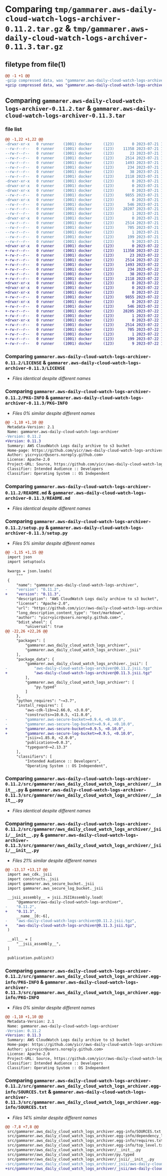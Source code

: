 # Comparing `tmp/gammarer.aws-daily-cloud-watch-logs-archiver-0.11.2.tar.gz` & `tmp/gammarer.aws-daily-cloud-watch-logs-archiver-0.11.3.tar.gz`

## filetype from file(1)

```diff
@@ -1 +1 @@
-gzip compressed data, was "gammarer.aws-daily-cloud-watch-logs-archiver-0.11.2.tar", last modified: Fri Jul 21 19:23:05 2023, max compression
+gzip compressed data, was "gammarer.aws-daily-cloud-watch-logs-archiver-0.11.3.tar", last modified: Sat Jul 22 19:22:30 2023, max compression
```

## Comparing `gammarer.aws-daily-cloud-watch-logs-archiver-0.11.2.tar` & `gammarer.aws-daily-cloud-watch-logs-archiver-0.11.3.tar`

### file list

```diff
@@ -1,22 +1,22 @@
-drwxr-xr-x   0 runner    (1001) docker     (123)        0 2023-07-21 19:23:05.804939 gammarer.aws-daily-cloud-watch-logs-archiver-0.11.2/
--rw-r--r--   0 runner    (1001) docker     (123)    11358 2023-07-21 19:22:50.000000 gammarer.aws-daily-cloud-watch-logs-archiver-0.11.2/LICENSE
--rw-r--r--   0 runner    (1001) docker     (123)       23 2023-07-21 19:22:50.000000 gammarer.aws-daily-cloud-watch-logs-archiver-0.11.2/MANIFEST.in
--rw-r--r--   0 runner    (1001) docker     (123)     2514 2023-07-21 19:23:05.804939 gammarer.aws-daily-cloud-watch-logs-archiver-0.11.2/PKG-INFO
--rw-r--r--   0 runner    (1001) docker     (123)     1493 2023-07-21 19:22:50.000000 gammarer.aws-daily-cloud-watch-logs-archiver-0.11.2/README.md
--rw-r--r--   0 runner    (1001) docker     (123)      234 2023-07-21 19:22:50.000000 gammarer.aws-daily-cloud-watch-logs-archiver-0.11.2/pyproject.toml
--rw-r--r--   0 runner    (1001) docker     (123)       38 2023-07-21 19:23:05.804939 gammarer.aws-daily-cloud-watch-logs-archiver-0.11.2/setup.cfg
--rw-r--r--   0 runner    (1001) docker     (123)     2118 2023-07-21 19:22:50.000000 gammarer.aws-daily-cloud-watch-logs-archiver-0.11.2/setup.py
-drwxr-xr-x   0 runner    (1001) docker     (123)        0 2023-07-21 19:23:05.800939 gammarer.aws-daily-cloud-watch-logs-archiver-0.11.2/src/
-drwxr-xr-x   0 runner    (1001) docker     (123)        0 2023-07-21 19:23:05.800939 gammarer.aws-daily-cloud-watch-logs-archiver-0.11.2/src/gammarer/
-drwxr-xr-x   0 runner    (1001) docker     (123)        0 2023-07-21 19:23:05.804939 gammarer.aws-daily-cloud-watch-logs-archiver-0.11.2/src/gammarer/aws_daily_cloud_watch_logs_archiver/
--rw-r--r--   0 runner    (1001) docker     (123)     9855 2023-07-21 19:22:50.000000 gammarer.aws-daily-cloud-watch-logs-archiver-0.11.2/src/gammarer/aws_daily_cloud_watch_logs_archiver/__init__.py
-drwxr-xr-x   0 runner    (1001) docker     (123)        0 2023-07-21 19:23:05.804939 gammarer.aws-daily-cloud-watch-logs-archiver-0.11.2/src/gammarer/aws_daily_cloud_watch_logs_archiver/_jsii/
--rw-r--r--   0 runner    (1001) docker     (123)      546 2023-07-21 19:22:50.000000 gammarer.aws-daily-cloud-watch-logs-archiver-0.11.2/src/gammarer/aws_daily_cloud_watch_logs_archiver/_jsii/__init__.py
--rw-r--r--   0 runner    (1001) docker     (123)    28207 2023-07-21 19:22:50.000000 gammarer.aws-daily-cloud-watch-logs-archiver-0.11.2/src/gammarer/aws_daily_cloud_watch_logs_archiver/_jsii/aws-daily-cloud-watch-logs-archiver@0.11.2.jsii.tgz
--rw-r--r--   0 runner    (1001) docker     (123)        1 2023-07-21 19:22:50.000000 gammarer.aws-daily-cloud-watch-logs-archiver-0.11.2/src/gammarer/aws_daily_cloud_watch_logs_archiver/py.typed
-drwxr-xr-x   0 runner    (1001) docker     (123)        0 2023-07-21 19:23:05.804939 gammarer.aws-daily-cloud-watch-logs-archiver-0.11.2/src/gammarer.aws_daily_cloud_watch_logs_archiver.egg-info/
--rw-r--r--   0 runner    (1001) docker     (123)     2514 2023-07-21 19:23:05.000000 gammarer.aws-daily-cloud-watch-logs-archiver-0.11.2/src/gammarer.aws_daily_cloud_watch_logs_archiver.egg-info/PKG-INFO
--rw-r--r--   0 runner    (1001) docker     (123)      705 2023-07-21 19:23:05.000000 gammarer.aws-daily-cloud-watch-logs-archiver-0.11.2/src/gammarer.aws_daily_cloud_watch_logs_archiver.egg-info/SOURCES.txt
--rw-r--r--   0 runner    (1001) docker     (123)        1 2023-07-21 19:23:05.000000 gammarer.aws-daily-cloud-watch-logs-archiver-0.11.2/src/gammarer.aws_daily_cloud_watch_logs_archiver.egg-info/dependency_links.txt
--rw-r--r--   0 runner    (1001) docker     (123)      199 2023-07-21 19:23:05.000000 gammarer.aws-daily-cloud-watch-logs-archiver-0.11.2/src/gammarer.aws_daily_cloud_watch_logs_archiver.egg-info/requires.txt
--rw-r--r--   0 runner    (1001) docker     (123)        9 2023-07-21 19:23:05.000000 gammarer.aws-daily-cloud-watch-logs-archiver-0.11.2/src/gammarer.aws_daily_cloud_watch_logs_archiver.egg-info/top_level.txt
+drwxr-xr-x   0 runner    (1001) docker     (123)        0 2023-07-22 19:22:30.297061 gammarer.aws-daily-cloud-watch-logs-archiver-0.11.3/
+-rw-r--r--   0 runner    (1001) docker     (123)    11358 2023-07-22 19:22:16.000000 gammarer.aws-daily-cloud-watch-logs-archiver-0.11.3/LICENSE
+-rw-r--r--   0 runner    (1001) docker     (123)       23 2023-07-22 19:22:16.000000 gammarer.aws-daily-cloud-watch-logs-archiver-0.11.3/MANIFEST.in
+-rw-r--r--   0 runner    (1001) docker     (123)     2514 2023-07-22 19:22:30.297061 gammarer.aws-daily-cloud-watch-logs-archiver-0.11.3/PKG-INFO
+-rw-r--r--   0 runner    (1001) docker     (123)     1493 2023-07-22 19:22:16.000000 gammarer.aws-daily-cloud-watch-logs-archiver-0.11.3/README.md
+-rw-r--r--   0 runner    (1001) docker     (123)      234 2023-07-22 19:22:16.000000 gammarer.aws-daily-cloud-watch-logs-archiver-0.11.3/pyproject.toml
+-rw-r--r--   0 runner    (1001) docker     (123)       38 2023-07-22 19:22:30.297061 gammarer.aws-daily-cloud-watch-logs-archiver-0.11.3/setup.cfg
+-rw-r--r--   0 runner    (1001) docker     (123)     2118 2023-07-22 19:22:16.000000 gammarer.aws-daily-cloud-watch-logs-archiver-0.11.3/setup.py
+drwxr-xr-x   0 runner    (1001) docker     (123)        0 2023-07-22 19:22:30.293061 gammarer.aws-daily-cloud-watch-logs-archiver-0.11.3/src/
+drwxr-xr-x   0 runner    (1001) docker     (123)        0 2023-07-22 19:22:30.293061 gammarer.aws-daily-cloud-watch-logs-archiver-0.11.3/src/gammarer/
+drwxr-xr-x   0 runner    (1001) docker     (123)        0 2023-07-22 19:22:30.293061 gammarer.aws-daily-cloud-watch-logs-archiver-0.11.3/src/gammarer/aws_daily_cloud_watch_logs_archiver/
+-rw-r--r--   0 runner    (1001) docker     (123)     9855 2023-07-22 19:22:16.000000 gammarer.aws-daily-cloud-watch-logs-archiver-0.11.3/src/gammarer/aws_daily_cloud_watch_logs_archiver/__init__.py
+drwxr-xr-x   0 runner    (1001) docker     (123)        0 2023-07-22 19:22:30.293061 gammarer.aws-daily-cloud-watch-logs-archiver-0.11.3/src/gammarer/aws_daily_cloud_watch_logs_archiver/_jsii/
+-rw-r--r--   0 runner    (1001) docker     (123)      546 2023-07-22 19:22:16.000000 gammarer.aws-daily-cloud-watch-logs-archiver-0.11.3/src/gammarer/aws_daily_cloud_watch_logs_archiver/_jsii/__init__.py
+-rw-r--r--   0 runner    (1001) docker     (123)    28205 2023-07-22 19:22:15.000000 gammarer.aws-daily-cloud-watch-logs-archiver-0.11.3/src/gammarer/aws_daily_cloud_watch_logs_archiver/_jsii/aws-daily-cloud-watch-logs-archiver@0.11.3.jsii.tgz
+-rw-r--r--   0 runner    (1001) docker     (123)        1 2023-07-22 19:22:16.000000 gammarer.aws-daily-cloud-watch-logs-archiver-0.11.3/src/gammarer/aws_daily_cloud_watch_logs_archiver/py.typed
+drwxr-xr-x   0 runner    (1001) docker     (123)        0 2023-07-22 19:22:30.293061 gammarer.aws-daily-cloud-watch-logs-archiver-0.11.3/src/gammarer.aws_daily_cloud_watch_logs_archiver.egg-info/
+-rw-r--r--   0 runner    (1001) docker     (123)     2514 2023-07-22 19:22:30.000000 gammarer.aws-daily-cloud-watch-logs-archiver-0.11.3/src/gammarer.aws_daily_cloud_watch_logs_archiver.egg-info/PKG-INFO
+-rw-r--r--   0 runner    (1001) docker     (123)      705 2023-07-22 19:22:30.000000 gammarer.aws-daily-cloud-watch-logs-archiver-0.11.3/src/gammarer.aws_daily_cloud_watch_logs_archiver.egg-info/SOURCES.txt
+-rw-r--r--   0 runner    (1001) docker     (123)        1 2023-07-22 19:22:30.000000 gammarer.aws-daily-cloud-watch-logs-archiver-0.11.3/src/gammarer.aws_daily_cloud_watch_logs_archiver.egg-info/dependency_links.txt
+-rw-r--r--   0 runner    (1001) docker     (123)      199 2023-07-22 19:22:30.000000 gammarer.aws-daily-cloud-watch-logs-archiver-0.11.3/src/gammarer.aws_daily_cloud_watch_logs_archiver.egg-info/requires.txt
+-rw-r--r--   0 runner    (1001) docker     (123)        9 2023-07-22 19:22:30.000000 gammarer.aws-daily-cloud-watch-logs-archiver-0.11.3/src/gammarer.aws_daily_cloud_watch_logs_archiver.egg-info/top_level.txt
```

### Comparing `gammarer.aws-daily-cloud-watch-logs-archiver-0.11.2/LICENSE` & `gammarer.aws-daily-cloud-watch-logs-archiver-0.11.3/LICENSE`

 * *Files identical despite different names*

### Comparing `gammarer.aws-daily-cloud-watch-logs-archiver-0.11.2/PKG-INFO` & `gammarer.aws-daily-cloud-watch-logs-archiver-0.11.3/PKG-INFO`

 * *Files 0% similar despite different names*

```diff
@@ -1,10 +1,10 @@
 Metadata-Version: 2.1
 Name: gammarer.aws-daily-cloud-watch-logs-archiver
-Version: 0.11.2
+Version: 0.11.3
 Summary: AWS CloudWatch Logs daily archive to s3 bucket
 Home-page: https://github.com/yicr/aws-daily-cloud-watch-logs-archiver.git
 Author: yicr<yicr@users.noreply.github.com>
 License: Apache-2.0
 Project-URL: Source, https://github.com/yicr/aws-daily-cloud-watch-logs-archiver.git
 Classifier: Intended Audience :: Developers
 Classifier: Operating System :: OS Independent
```

### Comparing `gammarer.aws-daily-cloud-watch-logs-archiver-0.11.2/README.md` & `gammarer.aws-daily-cloud-watch-logs-archiver-0.11.3/README.md`

 * *Files identical despite different names*

### Comparing `gammarer.aws-daily-cloud-watch-logs-archiver-0.11.2/setup.py` & `gammarer.aws-daily-cloud-watch-logs-archiver-0.11.3/setup.py`

 * *Files 5% similar despite different names*

```diff
@@ -1,15 +1,15 @@
 import json
 import setuptools
 
 kwargs = json.loads(
     """
 {
     "name": "gammarer.aws-daily-cloud-watch-logs-archiver",
-    "version": "0.11.2",
+    "version": "0.11.3",
     "description": "AWS CloudWatch Logs daily archive to s3 bucket",
     "license": "Apache-2.0",
     "url": "https://github.com/yicr/aws-daily-cloud-watch-logs-archiver.git",
     "long_description_content_type": "text/markdown",
     "author": "yicr<yicr@users.noreply.github.com>",
     "bdist_wheel": {
         "universal": true
@@ -22,26 +22,26 @@
     },
     "packages": [
         "gammarer.aws_daily_cloud_watch_logs_archiver",
         "gammarer.aws_daily_cloud_watch_logs_archiver._jsii"
     ],
     "package_data": {
         "gammarer.aws_daily_cloud_watch_logs_archiver._jsii": [
-            "aws-daily-cloud-watch-logs-archiver@0.11.2.jsii.tgz"
+            "aws-daily-cloud-watch-logs-archiver@0.11.3.jsii.tgz"
         ],
         "gammarer.aws_daily_cloud_watch_logs_archiver": [
             "py.typed"
         ]
     },
     "python_requires": "~=3.7",
     "install_requires": [
         "aws-cdk-lib>=2.66.0, <3.0.0",
         "constructs>=10.0.5, <11.0.0",
-        "gammarer.aws-secure-bucket>=0.9.4, <0.10.0",
-        "gammarer.aws-secure-log-bucket>=0.9.4, <0.10.0",
+        "gammarer.aws-secure-bucket>=0.9.5, <0.10.0",
+        "gammarer.aws-secure-log-bucket>=0.9.5, <0.10.0",
         "jsii>=1.85.0, <2.0.0",
         "publication>=0.0.3",
         "typeguard~=2.13.3"
     ],
     "classifiers": [
         "Intended Audience :: Developers",
         "Operating System :: OS Independent",
```

### Comparing `gammarer.aws-daily-cloud-watch-logs-archiver-0.11.2/src/gammarer/aws_daily_cloud_watch_logs_archiver/__init__.py` & `gammarer.aws-daily-cloud-watch-logs-archiver-0.11.3/src/gammarer/aws_daily_cloud_watch_logs_archiver/__init__.py`

 * *Files identical despite different names*

### Comparing `gammarer.aws-daily-cloud-watch-logs-archiver-0.11.2/src/gammarer/aws_daily_cloud_watch_logs_archiver/_jsii/__init__.py` & `gammarer.aws-daily-cloud-watch-logs-archiver-0.11.3/src/gammarer/aws_daily_cloud_watch_logs_archiver/_jsii/__init__.py`

 * *Files 21% similar despite different names*

```diff
@@ -13,17 +13,17 @@
 import aws_cdk._jsii
 import constructs._jsii
 import gammarer.aws_secure_bucket._jsii
 import gammarer.aws_secure_log_bucket._jsii
 
 __jsii_assembly__ = jsii.JSIIAssembly.load(
     "@gammarer/aws-daily-cloud-watch-logs-archiver",
-    "0.11.2",
+    "0.11.3",
     __name__[0:-6],
-    "aws-daily-cloud-watch-logs-archiver@0.11.2.jsii.tgz",
+    "aws-daily-cloud-watch-logs-archiver@0.11.3.jsii.tgz",
 )
 
 __all__ = [
     "__jsii_assembly__",
 ]
 
 publication.publish()
```

### Comparing `gammarer.aws-daily-cloud-watch-logs-archiver-0.11.2/src/gammarer.aws_daily_cloud_watch_logs_archiver.egg-info/PKG-INFO` & `gammarer.aws-daily-cloud-watch-logs-archiver-0.11.3/src/gammarer.aws_daily_cloud_watch_logs_archiver.egg-info/PKG-INFO`

 * *Files 0% similar despite different names*

```diff
@@ -1,10 +1,10 @@
 Metadata-Version: 2.1
 Name: gammarer.aws-daily-cloud-watch-logs-archiver
-Version: 0.11.2
+Version: 0.11.3
 Summary: AWS CloudWatch Logs daily archive to s3 bucket
 Home-page: https://github.com/yicr/aws-daily-cloud-watch-logs-archiver.git
 Author: yicr<yicr@users.noreply.github.com>
 License: Apache-2.0
 Project-URL: Source, https://github.com/yicr/aws-daily-cloud-watch-logs-archiver.git
 Classifier: Intended Audience :: Developers
 Classifier: Operating System :: OS Independent
```

### Comparing `gammarer.aws-daily-cloud-watch-logs-archiver-0.11.2/src/gammarer.aws_daily_cloud_watch_logs_archiver.egg-info/SOURCES.txt` & `gammarer.aws-daily-cloud-watch-logs-archiver-0.11.3/src/gammarer.aws_daily_cloud_watch_logs_archiver.egg-info/SOURCES.txt`

 * *Files 14% similar despite different names*

```diff
@@ -7,8 +7,8 @@
 src/gammarer.aws_daily_cloud_watch_logs_archiver.egg-info/SOURCES.txt
 src/gammarer.aws_daily_cloud_watch_logs_archiver.egg-info/dependency_links.txt
 src/gammarer.aws_daily_cloud_watch_logs_archiver.egg-info/requires.txt
 src/gammarer.aws_daily_cloud_watch_logs_archiver.egg-info/top_level.txt
 src/gammarer/aws_daily_cloud_watch_logs_archiver/__init__.py
 src/gammarer/aws_daily_cloud_watch_logs_archiver/py.typed
 src/gammarer/aws_daily_cloud_watch_logs_archiver/_jsii/__init__.py
-src/gammarer/aws_daily_cloud_watch_logs_archiver/_jsii/aws-daily-cloud-watch-logs-archiver@0.11.2.jsii.tgz
+src/gammarer/aws_daily_cloud_watch_logs_archiver/_jsii/aws-daily-cloud-watch-logs-archiver@0.11.3.jsii.tgz
```

